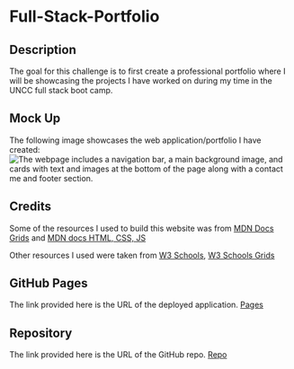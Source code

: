 # Full-Stack-Portfolio

## Description
The goal for this challenge is to first create a professional portfolio where I will be showcasing the projects I have worked on during my time in the UNCC full stack boot camp.

## Mock Up

The following image showcases the web application/portfolio I have created:
![The webpage includes a navigation bar, a main background image, and cards with text and images at the bottom of the page along with a contact me and footer section.](./assets/images/webapp-capture.png)

## Credits

Some of the resources I used to build this website was from [MDN Docs Grids](https://developer.mozilla.org/en-US/docs/Web/CSS/grid-template) and [MDN docs HTML, CSS, JS](https://developer.mozilla.org)

Other resources I used were taken from [W3 Schools](https://www.w3schools.com/css/), [W3 Schools Grids](https://www.w3schools.com/css/css_grid.asp)

## GitHub Pages

The link provided here is the URL of the deployed application. [Pages](https://devramirez.github.io/Full-Stack-Portfolio/#contact)

## Repository 

The link provided here is the URL of the GitHub repo. [Repo](https://github.com/devramirez/Full-Stack-Portfolio.git)
